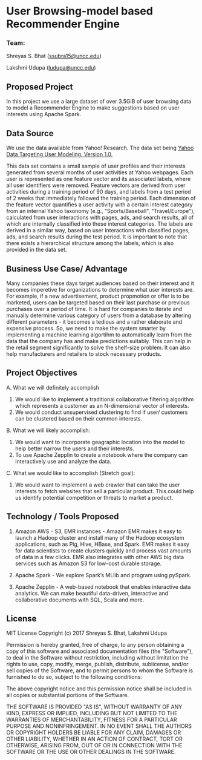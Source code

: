 # User Browsing-model based Recommender Engine

### Team: 
Shreyas S. Bhat (ssubra15@uncc.edu)

Lakshmi Udupa   (ludupa@uncc.edu)

## Proposed Project
In this project we use a large dataset of over 3.5GiB of user browsing data to model a Recommender Engine to make suggestions based on user interests using Apache Spark.

## Data Source
We use the data available from Yahoo! Research. The data set being [Yahoo Data Targeting User Modeling, Version 1.0.](https://webscope.sandbox.yahoo.com/catalog.php?datatype=a&did=78)  

This data set contains a small sample of user profiles and their interests generated from several months of user activities at Yahoo webpages. Each user is represented as one feature vector and its associated labels, where all user identifiers were removed. Feature vectors are derived from user activities during a training period of 90 days, and labels from a test period of 2 weeks that immediately followed the training period. Each dimension of the feature vector quantifies a user activity with a certain interest category from an internal Yahoo taxonomy (e.g., "Sports/Baseball", "Travel/Europe"), calculated from user interactions with pages, ads, and search results, all of which are internally classified into these interest categories. The labels are derived in a similar way, based on user interactions with classified pages, ads, and search results during the test period. It is important to note that there exists a hierarchical structure among the labels, which is also provided in the data set.


## Business Use Case/ Advantage
Many companies these days target audiences based on their interest and it becomes imperetive for organizations to determine what user interests are. For example, if a new advertisement, product propmotion or offer is to be marketed, users can be targeted based on their last purchase or previous purchases over a period of time. It is hard for companies to iterate and manually determine various category of users from a database by altering different parameters - it becomes a tedious and a rather elaborate and expensive process. 
So, we need to make the system smarter by implementing a machine learning algortihm to automatically learn from the data that the company has and make predictions suitably. This can help in the retail segment significantly to solve the shelf-size problem. It can also help manufacturers and retailers to stock necessary products. 

## Project Objectives

A. What we will definitely accomplish
  1. We would like to implement a traditional collaborative filtering algorithm which represents a customer as an N-dimensional vector of interests. 
  2. We would conduct unsupervised clustering to find if user/ customers can be clustered based on their common interests. 
  
B. What we will likely accomplish: 
  1. We would want to incorporate geagraphic location into the model to help better narrow the users and their interests.
  2. To use Apache Zepplin to create a notebook where the company can interactively use and analyze the data. 
  
C. What we would like to accomplish (Stretch goal): 
  1. We would want to implement a web crawler that can take the user interests to fetch websites that sell a particular product. This could help us identify potential competition or threats to market a product. 


## Technology / Tools Proposed
1) Amazon AWS - S3, EMR instances - Amazon EMR makes it easy to launch a Hadoop cluster and install many of the Hadoop ecosystem applications, such as Pig, Hive, HBase, and Spark. EMR makes it easy for data scientists to create clusters quickly and process vast amounts of data in a few clicks. EMR also integrates with other AWS big data services such as Amazon S3 for low-cost durable storage.

2) Apache Spark - We explore Spark’s MLlib and program using pySpark.

3) Apache Zepplin - A web-based notebook that enables interactive data analytics. We can make beautiful data-driven, interactive and collaborative documents with SQL, Scala and more.


## License

MIT License
Copyright (c) 2017 Shreyas S. Bhat, Lakshmi Udupa

Permission is hereby granted, free of charge, to any person obtaining a copy
of this software and associated documentation files (the "Software"), to deal
in the Software without restriction, including without limitation the rights
to use, copy, modify, merge, publish, distribute, sublicense, and/or sell
copies of the Software, and to permit persons to whom the Software is
furnished to do so, subject to the following conditions:

The above copyright notice and this permission notice shall be included in all
copies or substantial portions of the Software.

THE SOFTWARE IS PROVIDED "AS IS", WITHOUT WARRANTY OF ANY KIND, EXPRESS OR
IMPLIED, INCLUDING BUT NOT LIMITED TO THE WARRANTIES OF MERCHANTABILITY,
FITNESS FOR A PARTICULAR PURPOSE AND NONINFRINGEMENT. IN NO EVENT SHALL THE
AUTHORS OR COPYRIGHT HOLDERS BE LIABLE FOR ANY CLAIM, DAMAGES OR OTHER
LIABILITY, WHETHER IN AN ACTION OF CONTRACT, TORT OR OTHERWISE, ARISING FROM,
OUT OF OR IN CONNECTION WITH THE SOFTWARE OR THE USE OR OTHER DEALINGS IN THE
SOFTWARE.
